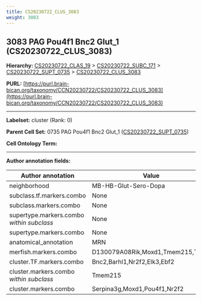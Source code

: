 ```yaml
---
title: CS20230722_CLUS_3083
weight: 3083
---
```

## 3083 PAG Pou4f1 Bnc2 Glut_1 (CS20230722_CLUS_3083)
<b>Hierarchy: </b>
[CS20230722_CLAS_19](../CS20230722_CLAS_19) >
[CS20230722_SUBC_171](../CS20230722_SUBC_171) >
[CS20230722_SUPT_0735](../CS20230722_SUPT_0735) >
[CS20230722_CLUS_3083](../CS20230722_CLUS_3083)

**PURL:** [https://purl.brain-bican.org/taxonomy/CCN20230722/CS20230722_CLUS_3083](https://purl.brain-bican.org/taxonomy/CCN20230722/CS20230722_CLUS_3083)

---


**Labelset:** cluster (Rank: 0)

**Parent Cell Set:** 0735 PAG Pou4f1 Bnc2 Glut_1 ([CS20230722_SUPT_0735](../CS20230722_SUPT_0735))



**Cell Ontology Term:** 

[MARKER GENES.]: #


---

[TRANSFERRED ANNOTATIONS.]: #


[AUTHOR ANNOTATION FIELDS.]: #


**Author annotation fields:**

| Author annotation | Value |
|-------------------|-------|
|neighborhood|MB-HB-Glut-Sero-Dopa|
|subclass.tf.markers.combo|None|
|subclass.markers.combo|None|
|supertype.markers.combo _within subclass_|None|
|supertype.markers.combo|None|
|anatomical_annotation|MRN|
|merfish.markers.combo|D130079A08Rik,Moxd1,Tmem215,Tacr1|
|cluster.TF.markers.combo|Bnc2,Barhl1,Nr2f2,Elk3,Ebf2|
|cluster.markers.combo _within subclass_|Tmem215|
|cluster.markers.combo|Serpina3g,Moxd1,Pou4f1,Nr2f2|
